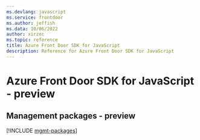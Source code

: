 ```yaml
---
ms.devlang: javascript
ms.service: frontdoor
ms.author: jeffish
ms.data: 10/06/2022
author: xirzec
ms.topic: reference
title: Azure Front Door SDK for JavaScript
description: Reference for Azure Front Door SDK for JavaScript
---
```

# Azure Front Door SDK for JavaScript - preview

## Management packages - preview
[!INCLUDE [mgmt-packages](front-door-mgmt-index.md)]
